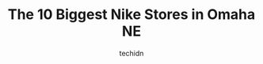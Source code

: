---
layout: ampstory
image: https://i0.wp.com/www.depkes.org/wp-content/uploads/2023/06/nike-0-in-omaha-ne-1685966536.jpeg?resize=640,853
author: techidn
featured: false
description: Discover the impressive array of Nike options in Omaha NE, where you can find 10 of the largest Nike establishments in the area. From renowned classics to hidden gems, Omaha NE offers a dive
title: The 10 Biggest Nike Stores in Omaha NE
cover:
   title: The 10 Biggest Nike Stores in Omaha NE
   subtitle: Rickpate
   background: https://www.depkes.org/wp-content/uploads/2023/06/nike-0-in-omaha-ne-1685966536.jpeg

pages: 
 - layout: thirds
   top: <h1>#1 Nike Factory Store</h1>
   bottom: "<p>Its an OK store.  Im a Plus size person, and there wasnt anything my size. Also, nothing affordable.  Thos store is fir people that have lots of disposable income.</p>"
   background: https://www.depkes.org/wp-content/uploads/2023/06/nike-1-in-omaha-ne-1685966537.jpeg
   backgroundblur: true
 - layout: thirds
   top: <h1>#2 DICKS Sporting Goods</h1>
   bottom: "<p>9901 Nicholas St, Omaha, NE 68114, United States</p>"
   background: https://www.depkes.org/wp-content/uploads/2023/06/nike-2-in-omaha-ne-1685966537.jpeg
   cta:
      link: https://www.depkes.org/blog/the-10-biggest-nike-stores-in-omaha-ne/
      text: The 10 Biggest Nike Stores in Omaha NE
 - layout: thirds
   top: <h1>#3 Haney Shoes</h1>
   bottom: "<p>6060 Maple St, Omaha, NE 68104, United States</p>"
   background: https://www.depkes.org/wp-content/uploads/2023/06/nike-3-in-omaha-ne-1685966537.jpeg
   cta:
      link: https://www.depkes.org/blog/the-10-biggest-nike-stores-in-omaha-ne/
      text: The 10 Biggest Nike Stores in Omaha NE
 - layout: thirds
   top: <h1>#4 Shoe Carnival</h1>
   bottom: "<p>12402 K Plaza Building F, Omaha, NE 68137, United States</p>"
   background: https://images.unsplash.com/photo-1615749413727-825b59a857b5?ixlib=rb-4.0.3&ixid=MnwxMjA3fDB8MHxwaG90by1wYWdlfHx8fGVufDB8fHx8&auto=format&fit=crop&w=640&h=853&q=80
   cta:
      link: https://www.depkes.org/blog/the-10-biggest-nike-stores-in-omaha-ne/
      text: The 10 Biggest Nike Stores in Omaha NE
 - layout: thirds
   top: <h1>#5 DSW Designer Shoe Warehouse</h1>
   bottom: "<p>10000 California St, Omaha, NE 68114, United States</p>"
   background: https://images.unsplash.com/photo-1597773150796-e5c14ebecbf5?ixlib=rb-4.0.3&ixid=MnwxMjA3fDB8MHxwaG90by1wYWdlfHx8fGVufDB8fHx8&auto=format&fit=crop&w=640&h=853&q=80
   cta:
      link: https://www.depkes.org/blog/the-10-biggest-nike-stores-in-omaha-ne/
      text: The 10 Biggest Nike Stores in Omaha NE
 - layout: thirds
   top: <h1>#6 Peak Performance - The Running Store</h1>
   bottom: "<p>519 N 78th St, Omaha, NE 68114, United States</p>"
   background: https://images.unsplash.com/photo-1609083590460-7b8cc0ca65f8?ixlib=rb-4.0.3&ixid=MnwxMjA3fDB8MHxwaG90by1wYWdlfHx8fGVufDB8fHx8&auto=format&fit=crop&w=640&h=853&q=80
   cta:
      link: https://www.depkes.org/blog/the-10-biggest-nike-stores-in-omaha-ne/
      text: The 10 Biggest Nike Stores in Omaha NE
 - layout: thirds
   top: <h1>#7 Foot Locker</h1>
   bottom: "<p>10000 California St, Omaha, NE 68114, United States</p>"
   background: https://images.unsplash.com/photo-1484589065579-248aad0d8b13?ixlib=rb-4.0.3&ixid=MnwxMjA3fDB8MHxwaG90by1wYWdlfHx8fGVufDB8fHx8&auto=format&fit=crop&w=640&h=853&q=80
   cta:
      link: https://www.depkes.org/blog/the-10-biggest-nike-stores-in-omaha-ne/
      text: The 10 Biggest Nike Stores in Omaha NE
 - layout: thirds
   middle: Continue reading...
   background: https://images.unsplash.com/photo-1540457036297-448b6b99e91c?ixlib=rb-4.0.3&ixid=MnwxMjA3fDB8MHxwaG90by1wYWdlfHx8fGVufDB8fHx8&auto=format&fit=crop&w=640&h=853&q=80
   cta:
      link: https://www.depkes.org/blog/the-10-biggest-nike-stores-in-omaha-ne/
      text: The 10 Biggest Nike Stores in Omaha NE
      
---